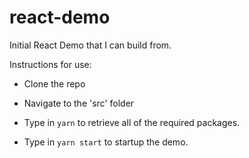 # react-demo
Initial React Demo that I can build from.

Instructions for use:

- Clone the repo

- Navigate to the 'src' folder

- Type in `yarn` to retrieve all of the required packages.

- Type in `yarn start` to startup the demo.
